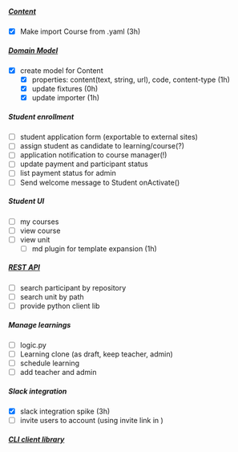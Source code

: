 ##### [Content](CONTENT-reqs.md) 
- [x] Make import Course from .yaml (3h)
##### [Domain Model](MODELS.md)
- [x] create model for Content
    - [x] properties: content(text, string, url), code, content-type (1h)
    - [x] update fixtures (0h)
    - [x] update importer (1h)
##### Student enrollment
- [ ] student application form (exportable to external sites)
- [ ] assign student as candidate to learning/course(?)
- [ ] application notification to course manager(!)
- [ ] update payment and participant status  
- [ ] list payment status for admin
- [ ] Send welcome message to Student onActivate() 
##### Student UI
- [ ] my courses
- [ ] view course
- [ ] view unit
    - [ ] md plugin for template expansion (1h)
##### [REST API](API.md)
- [ ] search participant by repository
- [ ] search unit by path
- [ ] provide python client lib
##### Manage learnings
- [ ] logic.py
- [ ] Learning clone (as draft, keep teacher, admin) 
- [ ] schedule learning 
- [ ] add teacher and admin
##### Slack integration
- [x] slack integration spike (3h)
- [ ] invite users to account (using invite link in )
##### [CLI client library](CLI.md)
